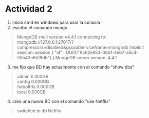 # Actividad 2

1. Inicio cmd en windows para usar la consola
2. escribo el comando mongo.
> MongoDB shell version v4.4.1
connecting to: mongodb://127.0.0.1:27017/?compressors=disabled&gssapiServiceName=mongodb
Implicit session: session { "id" : UUID("6c62e653-06d1-4eb7-a5cd-05b43e8b18d6") }
MongoDB server version: 4.4.1
3. me fijo que BD hay actualmente con el comando "show dbs"
> admin       0.000GB  
  config      0.000GB  
  futbolfifa  0.000GB  
  local       0.000GB  
4. creo una nueva BD con el comando "use Netflix"
> switched to db Netflix
